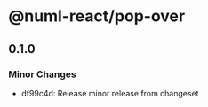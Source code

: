 # @numl-react/pop-over

## 0.1.0

### Minor Changes

- df99c4d: Release minor release from changeset
